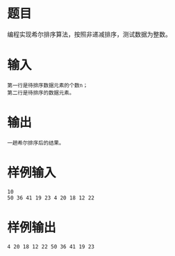 # 题目
编程实现希尔排序算法，按照非递减排序，测试数据为整数。

# 输入
```
第一行是待排序数据元素的个数n；
第二行是待排序的数据元素。
```

# 输出
```
一趟希尔排序后的结果。
```

# 样例输入
```
10
50 36 41 19 23 4 20 18 12 22
```

# 样例输出
```
4 20 18 12 22 50 36 41 19 23
```
